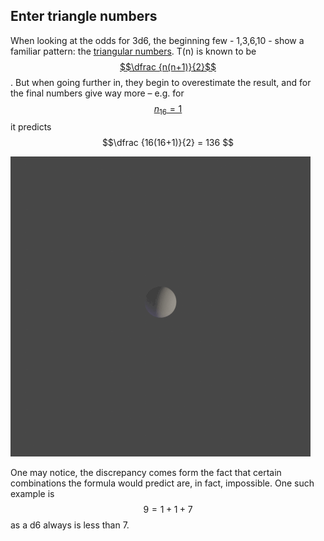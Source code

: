 ---
---
## Enter triangle numbers

When looking at the odds for 3d6, the beginning few - 1,3,6,10 - show a familiar pattern: the [triangular numbers](https://oeis.org/A000217). T(n) is known to be [$$\dfrac {n(n+1)}{2}$$](## "I'm adjusting the indexing such that the smallest result is 1, to better plug in the formulas") . But when going further in, they begin to overestimate the result, and for the final numbers give way more – e.g. for [$$ n_{16} =1 $$](## "it's number 16 for 18 so that the series starts at 1") it predicts $$\dfrac {16(16+1)}{2} = 136 $$

![sequence of crossections of the event space of which we want to calculate the area](assets\images\Crosssections.gif)

One may notice, the discrepancy comes form the fact that certain combinations the formula would predict are, in fact, impossible. One such example is $$ 9=1+1+7 $$ as a d6 always is less than 7.